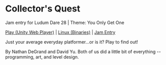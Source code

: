 Collector's Quest
=================

Jam entry for Ludum Dare 28 | Theme: You Only Get One

[Play (Unity Web Player)](http://bit.ly/1bSbBI6) | [Linux (Binaries)](http://goo.gl/d1FZpV) | [Jam Entry](http://www.ludumdare.com/compo/ludum-dare-28/?action=preview&uid=30740)

Just your average everyday platformer...or is it? Play to find out!

By Nathan DeGrand and David Yu. Both of us did a little bit of everything -- programming, art, and level design.
